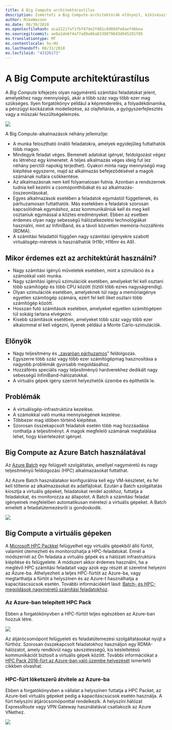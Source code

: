 ```yaml
---
title: A Big Compute architektúrastílus
description: Ismerteti a Big Compute-architektúrák előnyeit, kihívásait és ajánlott eljárásait az Azure-ban.
author: MikeWasson
ms.date: 08/30/2018
ms.openlocfilehash: aca2221faf1fbf47de2fd81c8909dfe8aef46bea
ms.sourcegitcommit: ae8a1de6f4af7a89a66a8339879843d945201f85
ms.translationtype: MT
ms.contentlocale: hu-HU
ms.lasthandoff: 08/31/2018
ms.locfileid: "43326173"
---
```

# <a name="big-compute-architecture-style"></a>A Big Compute architektúrastílus

A *Big Compute* kifejezés olyan nagyméretű számítási feladatokat jelent, amelyekhez nagy mennyiségű, akár a több száz vagy több ezer mag szükséges. Ilyen forgatókönyv például a képrenderelés, a folyadékdinamika, a pénzügyi kockázatok modellezése, az olajfeltárás, a gyógyszerfejlesztés vagy a műszaki feszültségelemzés.

![](./images/big-compute-logical.png)

A Big Compute-alkalmazások néhány jellemzője:

- A munka felosztható önálló feladatokra, amelyek egyidejűleg futtathatók több magon.
- Mindegyik feladat véges. Bemeneti adatokat igényel, feldolgozást végez és létrehoz egy kimenetet. A teljes alkalmazás véges ideig fut (ez néhány perctől napokig terjedhet). Gyakori minta nagy mennyiségű mag kiépítése egyszerre, majd az alkalmazás befejeződésével a magok számának nullára csökkentése. 
- Az alkalmazásnak nem kell folyamatosan futnia. Azonban a rendszernek tudnia kell kezelni a csomóponthibákat és az alkalmazás-összeomlásokat.
- Egyes alkalmazások esetében a feladatok egymástól függetlenek, és párhuzamosan futtathatók. Más esetekben a feladatok szorosan kapcsolódnak egymáshoz, azaz kommunikálniuk kell és meg kell osztaniuk egymással a köztes eredményeket. Ebben az esetben érdemes olyan nagy sebességű hálózatkezelési technológiákat használni, mint az InfiniBand, és a távoli közvetlen memória-hozzáférés (RDMA). 
- A számítási feladattól függően nagy számítási igényekre szabott virtuálisgép-méretek is használhatók (H16r, H16mr és A9).

## <a name="when-to-use-this-architecture"></a>Mikor érdemes ezt az architektúrát használni?

- Nagy számítási igényű műveletek esetében, mint a szimuláció és a számokkal való munka.
- Nagy számítási igényű szimulációk esetében, amelyeket fel kell osztani több számítógép és több CPU között (tíztől több ezres nagyságrendig).
- Olyan szimulációk esetében, amelyeknek túl nagy a memóriaigénye egyetlen számítógép számára, ezért fel kell őket osztani több számítógép között.
- Hosszan futó számítások esetében, amelyeket egyetlen számítógépen túl sokáig tartana elvégezni.
- Kisebb számítások esetében, amelyeket több száz vagy több ezer alkalommal el kell végezni, ilyenek például a Monte Carlo-szimulációk.

## <a name="benefits"></a>Előnyök

- Nagy teljesítmény és „[zavaróan párhuzamos][embarrassingly-parallel]” feldolgozás.
- Egyszerre több száz vagy több ezer számítógépmag hasznosítása a nagyobb problémák gyorsabb megoldásához.
- Hozzáférés speciális nagy teljesítményű hardverekhez dedikált nagy sebességű InfiniBand-hálózatokkal.
- A virtuális gépek igény szerint helyezhetők üzembe és építhetők le. 

## <a name="challenges"></a>Problémák

- A virtuálisgép-infrastruktúra kezelése.
- A számokkal való munka mennyiségének kezelése. 
- Többezer mag időben történő kiépítése.
- Szorosan összekapcsolt feladatok esetén több mag hozzáadása ronthatja a teljesítményt. A magok megfelelő számának megtalálása lehet, hogy kísérletezést igényel.

## <a name="big-compute-using-azure-batch"></a>Big Compute az Azure Batch használatával

Az [Azure Batch][batch] egy felügyelt szolgáltatás, amellyel nagyméretű és nagy teljesítményű feldolgozási (HPC) alkalmazásokat futtathat.

Az Azure Batch használatakor konfigurálnia kell egy VM-készletet, és fel kell töltenie az alkalmazásokat és adatfájlokat. Ezután a Batch szolgáltatás kiosztja a virtuális gépeket, feladatokat rendel azokhoz, futtatja a feladatokat, és monitorozza az állapotot. A Batch a számítási feladat igényeinek megfelelően automatikusan méretezi a virtuális gépeket. A Batch emellett a feladatütemezésről is gondoskodik.

![](./images/big-compute-batch.png) 

## <a name="big-compute-running-on-virtual-machines"></a>Big Compute a virtuális gépeken

A [Microsoft HPC Packkel][hpc-pack] felügyelhet egy virtuális gépekből álló fürtöt, valamint ütemezheti és monitorozhatja a HPC-feladatokat. Ennél a módszernél az Ön feladata a virtuális gépek és a hálózati infrastruktúra kiépítése és felügyelete. A módszert akkor érdemes használni, ha a meglévő HPC számítási feladatait vagy azok egy részét át szeretné helyezni az Azure-ba. Áthelyezheti a teljes HPC-fürtöt az Azure-ba, vagy megtarthatja a fürtöt a helyszínen és az Azure-t használhatja a kapacitáscsúcsok esetén. További információkért lásd: [Batch- és HPC-megoldások nagyméretű számítási feladatokhoz][batch-hpc-solutions].

### <a name="hpc-pack-deployed-to-azure"></a>Az Azure-ban telepített HPC Pack

Ebben a forgatókönyvben a HPC-fürtöt teljes egészében az Azure-ban hozzuk létre.

![](./images/big-compute-iaas.png) 
 
Az átjárócsomópont felügyeleti és feladatütemezési szolgáltatásokat nyújt a fürthöz. Szorosan összekapcsolt feladatokhoz használjon egy RDMA-hálózatot, amely rendkívül nagy sávszélességű, kis késleltetésű kommunikációt biztosít a virtuális gépek között. További információkat a [HPC Pack 2016-fürt az Azure-ban való üzembe helyezését][deploy-hpc-azure] ismertető cikkben olvashat.

### <a name="burst-an-hpc-cluster-to-azure"></a>HPC-fürt löketszerű átvitele az Azure-ba

Ebben a forgatókönyvben a vállalat a helyszínen futtatja a HPC Packet, az Azure-beli virtuális gépeket pedig a kapacitáscsúcsok esetén használja. A fürt helyszíni átjárócsomóponttal rendelkezik. A helyszíni hálózat ExpressRoute vagy VPN Gateway használatával csatlakozik az Azure VNethez.

![](./images/big-compute-hybrid.png) 


[batch]: /azure/batch/
[batch-hpc-solutions]: /azure/batch/batch-hpc-solutions
[deploy-hpc-azure]: /azure/virtual-machines/windows/hpcpack-2016-cluster
[embarrassingly-parallel]: https://en.wikipedia.org/wiki/Embarrassingly_parallel
[hpc-pack]: https://technet.microsoft.com/library/cc514029

 
